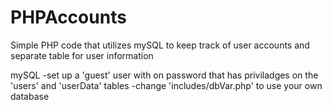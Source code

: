 PHPAccounts
===========

Simple PHP code that utilizes mySQL to keep track of user accounts and separate table for user information

mySQL
  -set up a 'guest' user with on password that has priviladges on the 'users' and 'userData' tables
  -change 'includes/dbVar.php' to use your own database
